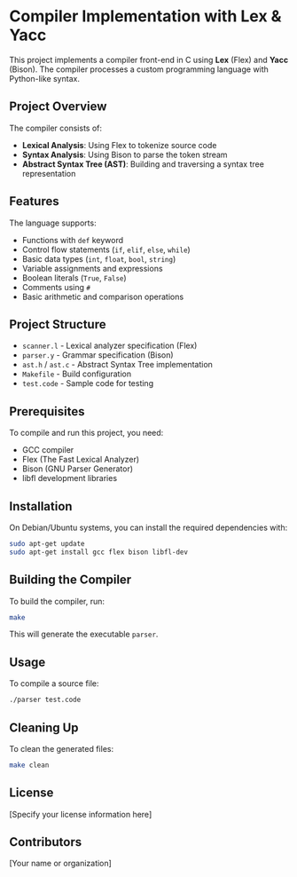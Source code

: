 # Compiler Implementation with Lex & Yacc

This project implements a compiler front-end in C using **Lex** (Flex) and **Yacc** (Bison). The compiler processes a custom programming language with Python-like syntax.

## Project Overview

The compiler consists of:
- **Lexical Analysis**: Using Flex to tokenize source code
- **Syntax Analysis**: Using Bison to parse the token stream
- **Abstract Syntax Tree (AST)**: Building and traversing a syntax tree representation

## Features

The language supports:
- Functions with `def` keyword
- Control flow statements (`if`, `elif`, `else`, `while`)
- Basic data types (`int`, `float`, `bool`, `string`)
- Variable assignments and expressions
- Boolean literals (`True`, `False`)
- Comments using `#`
- Basic arithmetic and comparison operations

## Project Structure

- `scanner.l` - Lexical analyzer specification (Flex)
- `parser.y` - Grammar specification (Bison)
- `ast.h` / `ast.c` - Abstract Syntax Tree implementation
- `Makefile` - Build configuration
- `test.code` - Sample code for testing

## Prerequisites

To compile and run this project, you need:
- GCC compiler
- Flex (The Fast Lexical Analyzer)
- Bison (GNU Parser Generator)
- libfl development libraries

## Installation

On Debian/Ubuntu systems, you can install the required dependencies with:

```bash
sudo apt-get update
sudo apt-get install gcc flex bison libfl-dev
```

## Building the Compiler

To build the compiler, run:

```bash
make
```

This will generate the executable `parser`.

## Usage

To compile a source file:

```bash
./parser test.code
```

## Cleaning Up

To clean the generated files:

```bash
make clean
```

## License

[Specify your license information here]

## Contributors

[Your name or organization]
